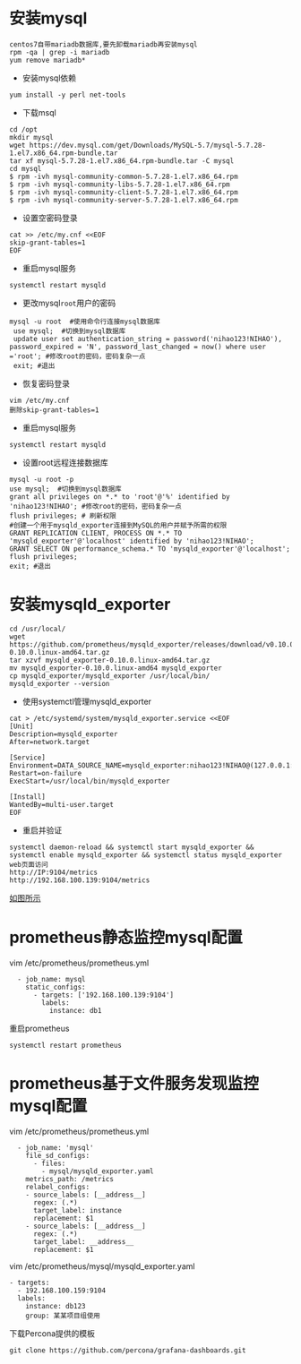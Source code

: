 # 安装mysql
```
centos7自带mariadb数据库,要先卸载mariadb再安装mysql
rpm -qa | grep -i mariadb
yum remove mariadb*
```
- 安装mysql依赖
```
yum install -y perl net-tools
```
- 下载msql
```
cd /opt
mkdir mysql
wget https://dev.mysql.com/get/Downloads/MySQL-5.7/mysql-5.7.28-1.el7.x86_64.rpm-bundle.tar
tar xf mysql-5.7.28-1.el7.x86_64.rpm-bundle.tar -C mysql
cd mysql
$ rpm -ivh mysql-community-common-5.7.28-1.el7.x86_64.rpm
$ rpm -ivh mysql-community-libs-5.7.28-1.el7.x86_64.rpm
$ rpm -ivh mysql-community-client-5.7.28-1.el7.x86_64.rpm
$ rpm -ivh mysql-community-server-5.7.28-1.el7.x86_64.rpm
```
- 设置空密码登录
```
cat >> /etc/my.cnf <<EOF
skip-grant-tables=1
EOF
```
- 重启mysql服务
```
systemctl restart mysqld
```
- 更改mysql`root`用户的密码
```
mysql -u root  #使用命令行连接mysql数据库
 use mysql;  #切换到mysql数据库
 update user set authentication_string = password('nihao123!NIHAO'), password_expired = 'N', password_last_changed = now() where user ='root'; #修改root的密码，密码复杂一点
 exit; #退出
```
- 恢复密码登录
```
vim /etc/my.cnf
删除skip-grant-tables=1
```
- 重启mysql服务
```
systemctl restart mysqld
```
- 设置root远程连接数据库
```
mysql -u root -p 
use mysql;  #切换到mysql数据库
grant all privileges on *.* to 'root'@'%' identified by 'nihao123!NIHAO'; #修改root的密码，密码复杂一点
flush privileges; # 刷新权限
#创建一个用于mysqld_exporter连接到MySQL的用户并赋予所需的权限
GRANT REPLICATION CLIENT, PROCESS ON *.* TO 'mysqld_exporter'@'localhost' identified by 'nihao123!NIHAO';
GRANT SELECT ON performance_schema.* TO 'mysqld_exporter'@'localhost';
flush privileges;
exit; #退出
```
# 安装mysqld_exporter
```
cd /usr/local/
wget https://github.com/prometheus/mysqld_exporter/releases/download/v0.10.0/mysqld_exporter-0.10.0.linux-amd64.tar.gz
tar xzvf mysqld_exporter-0.10.0.linux-amd64.tar.gz
mv mysqld_exporter-0.10.0.linux-amd64 mysqld_exporter
cp mysqld_exporter/mysqld_exporter /usr/local/bin/
mysqld_exporter --version
```
- 使用systemctl管理mysqld_exporter
```
cat > /etc/systemd/system/mysqld_exporter.service <<EOF
[Unit]
Description=mysqld_exporter
After=network.target

[Service]
Environment=DATA_SOURCE_NAME=mysqld_exporter:nihao123!NIHAO@(127.0.0.1:3306)/
Restart=on-failure
ExecStart=/usr/local/bin/mysqld_exporter

[Install]
WantedBy=multi-user.target
EOF
```
- 重启并验证
```
systemctl daemon-reload && systemctl start mysqld_exporter && systemctl enable mysqld_exporter && systemctl status mysqld_exporter
web页面访问
http://IP:9104/metrics
http://192.168.100.139:9104/metrics
```
[如图所示](https://i.loli.net/2019/11/12/zrcOnkjhXm7HwJe.png)
# prometheus静态监控mysql配置
vim /etc/prometheus/prometheus.yml
```
  - job_name: mysql
    static_configs:
      - targets: ['192.168.100.139:9104']
        labels:
          instance: db1
```
重启prometheus
```
systemctl restart prometheus
```
# prometheus基于文件服务发现监控mysql配置
vim /etc/prometheus/prometheus.yml
```
  - job_name: 'mysql'
    file_sd_configs:
      - files:
        - mysql/mysqld_exporter.yaml
    metrics_path: /metrics
    relabel_configs:
    - source_labels: [__address__]
      regex: (.*)
      target_label: instance
      replacement: $1
    - source_labels: [__address__]
      regex: (.*)
      target_label: __address__
      replacement: $1
```
vim /etc/prometheus/mysql/mysqld_exporter.yaml
```
- targets:
  - 192.168.100.159:9104
  labels:
    instance: db123
    group: 某某项目组使用
```
下载Percona提供的模板
```
git clone https://github.com/percona/grafana-dashboards.git
```
